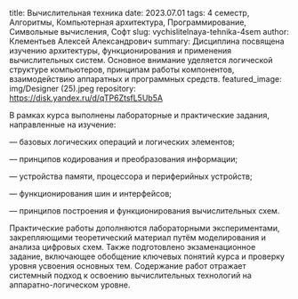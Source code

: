 title: Вычислительная техника
date: 2023.07.01
tags: 4 семестр, Алгоритмы, Компьютерная архитектура, Программирование, Символьные вычисления, Софт
slug: vychislitelnaya-tehnika-4sem
author: Клементьев Алексей Александрович
summary: Дисциплина посвящена изучению архитектуры, функционирования и применения вычислительных систем. Основное внимание уделяется логической структуре компьютеров, принципам работы компонентов, взаимодействию аппаратных и программных средств.
featured_image: img/Designer (25).jpeg
repository: https://disk.yandex.ru/d/qTP6ZtsfL5Ub5A

В рамках курса выполнены лабораторные и практические задания, направленные на изучение:
— базовых логических операций и логических элементов;
— принципов кодирования и преобразования информации;
— устройства памяти, процессора и периферийных устройств;
— функционирования шин и интерфейсов;
— принципов построения и функционирования вычислительных схем.
Практические работы дополняются лабораторными экспериментами, закрепляющими теоретический материал путём моделирования и анализа цифровых схем. Также подготовлено экзаменационное задание, включающее обобщение ключевых понятий курса и проверку уровня усвоения основных тем. Содержание работ отражает системный подход к освоению вычислительных технологий на аппаратно-логическом уровне.

